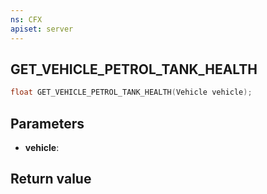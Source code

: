 ```yaml
---
ns: CFX
apiset: server
---
```

## GET_VEHICLE_PETROL_TANK_HEALTH

```c
float GET_VEHICLE_PETROL_TANK_HEALTH(Vehicle vehicle);
```


## Parameters
* **vehicle**: 

## Return value

